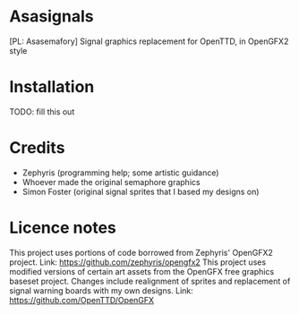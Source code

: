 # Asasignals
[PL: Asasemafory] Signal graphics replacement for OpenTTD, in OpenGFX2 style

# Installation
TODO: fill this out

# Credits
- Zephyris (programming help; some artistic guidance)
- Whoever made the original semaphore graphics
- Simon Foster (original signal sprites that I based my designs on)

# Licence notes
This project uses portions of code borrowed from Zephyris' OpenGFX2 project. Link: https://github.com/zephyris/opengfx2
This project uses modified versions of certain art assets from the OpenGFX free graphics baseset project. Changes include realignment of sprites and replacement of signal warning boards with my own designs. Link: https://github.com/OpenTTD/OpenGFX
